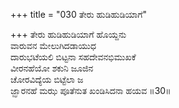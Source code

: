 +++
title = "030 ತೇರು ಹುಡಿಹುಡಿಯಾಗೆ"

+++
ತೇರು ಹುಡಿಹುಡಿಯಾಗೆ ಹೊಯ್ದನು  
ವಾರುವನ ಮೇಲುಗಿದಡಾಯುಧ  
ದಾರುಭಟೆಯಲಿ ಬಿಟ್ಟನಾ ಸಹದೇವನಭಿಮುಖಕೆ  
ವೀರನಹೆಯೋ ಶಕುನಿ ಜೂಜಿನ  
ಚೋರವಿದ್ಯೆಯ ಬಿಟ್ಟೆಲಾ ಜ  
ಜ್ಝಾರನಹೆ ಮಝ ಪೂತೆನುತ ಖಂಡಿಸಿದನಾ ಹಯವ      ॥30॥